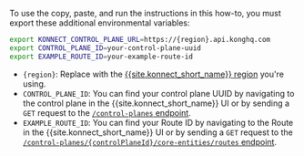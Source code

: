 To use the copy, paste, and run the instructions in this how-to, you must export these additional environmental variables:

```sh
export KONNECT_CONTROL_PLANE_URL=https://{region}.api.konghq.com
export CONTROL_PLANE_ID=your-control-plane-uuid
export EXAMPLE_ROUTE_ID=your-example-route-id
```

* `{region}`: Replace with the [{{site.konnect_short_name}} region](/konnect/geos/) you're using.
* `CONTROL_PLANE_ID`: You can find your control plane UUID by navigating to the control plane in the {{site.konnect_short_name}} UI or by sending a `GET` request to the [`/control-planes` endpoint](/api/konnect/control-planes/v2/#/operations/list-control-planes).
* `EXAMPLE_ROUTE_ID`: You can find your Route ID by navigating to the Route in the {{site.konnect_short_name}} UI or by sending a `GET` request to the [`/control-planes/{controlPlaneId}/core-entities/routes` endpoint](/api/konnect/control-planes-config/v2/#/operations/list-route).
